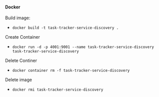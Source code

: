 #### Docker ####

Build image:

* `docker build -t task-tracker-service-discovery .`

Create Container

* `docker run -d -p 4001:9001 --name task-tracker-service-discovery task-tracker-service-discovery`

Delete Continer

* `docker container rm -f task-tracker-service-discovery`

Delete image

* `docker rmi task-tracker-service-discovery`